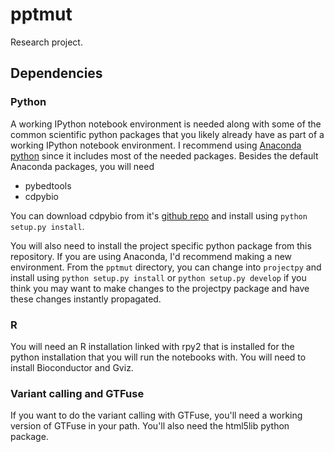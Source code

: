 pptmut
======

Research project.

## Dependencies

### Python

A working IPython notebook environment is needed along with some of the common
scientific python packages that you likely already have as part of a working
IPython notebook environment. I recommend using 
[Anaconda python](https://store.continuum.io/cshop/anaconda/) since it includes
most of the needed packages. Besides the default Anaconda packages, you will 
need

* pybedtools
* cdpybio

You can download cdpybio from it's [github
repo](https://github.com/cdeboever3/cdpybio) and install using 
`python setup.py install`.

You will also need to install the project specific python package from this
repository. If you are using Anaconda, I'd recommend making a new environment.
From the `pptmut` directory, you can change into `projectpy` and install using
`python setup.py install` or `python setup.py develop` if you think you may want
to make changes to the projectpy package and have these changes instantly 
propagated.

### R

You will need an R installation linked with rpy2 that is installed for the
python installation that you will run the notebooks with. You will need to
install Bioconductor and Gviz.

### Variant calling and GTFuse

If you want to do the variant calling with GTFuse, you'll need a working
version of GTFuse in your path. You'll also need the html5lib python package.
